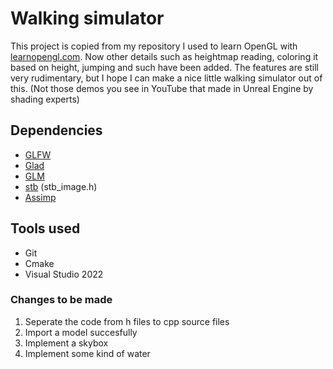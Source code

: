 # Walking simulator

This project is copied from my repository I used to learn OpenGL with [learnopengl.com](https://learnopengl.com/).
Now other details such as heightmap reading, coloring it based on height, jumping and such have been added.
The features are still very rudimentary, but I hope I can make a nice little walking simulator out of this.
(Not those demos you see in YouTube that made in Unreal Engine by shading experts)

## Dependencies
- [GLFW](https://github.com/glfw/glfw)
- [Glad](https://github.com/Dav1dde/glad)
- [GLM](https://github.com/g-truc/glm)
- [stb](https://github.com/nothings/stb) (stb_image.h)
- [Assimp](https://github.com/assimp/assimp)

## Tools used
- Git
- Cmake
- Visual Studio 2022

### Changes to be made
1. Seperate the code from h files to cpp source files
1. Import a model succesfully
1. Implement a skybox
1. Implement some kind of water